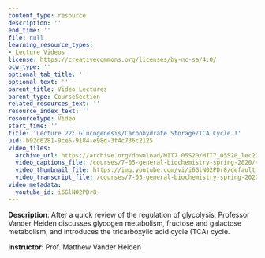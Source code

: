 ```yaml
---
content_type: resource
description: ''
end_time: ''
file: null
learning_resource_types:
- Lecture Videos
license: https://creativecommons.org/licenses/by-nc-sa/4.0/
ocw_type: ''
optional_tab_title: ''
optional_text: ''
parent_title: Video Lectures
parent_type: CourseSection
related_resources_text: ''
resource_index_text: ''
resourcetype: Video
start_time: ''
title: 'Lecture 22: Glucogenesis/Carbohydrate Storage/TCA Cycle I'
uid: b92d6281-9ce5-9184-e98d-3f4c736c2125
video_files:
  archive_url: https://archive.org/download/MIT7.05S20/MIT7_05S20_lec22_300k.mp4
  video_captions_file: /courses/7-05-general-biochemistry-spring-2020/4c815accb9ae562b8d067380487e113c_i6GlN02PDr8.vtt
  video_thumbnail_file: https://img.youtube.com/vi/i6GlN02PDr8/default.jpg
  video_transcript_file: /courses/7-05-general-biochemistry-spring-2020/f82afe662f46019214e070041543dabe_i6GlN02PDr8.pdf
video_metadata:
  youtube_id: i6GlN02PDr8
---
```


**Description**: After a quick review of the regulation of glycolysis, Professor Vander Heiden discusses glycogen metabolism, fructose and galactose metabolism, and introduces the tricarboxylic acid cycle (TCA) cycle. 

**Instructor**: Prof. Matthew Vander Heiden

